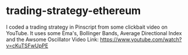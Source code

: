 # trading-strategy-ethereum

I coded a trading strategy in Pinscript from some clickbait video on YouTube. It uses some Ema's, Bollinger Bands, Average Directional Index and the Awsome Oscillator
Video Link: https://www.youtube.com/watch?v=cKuTSFwUpPE


